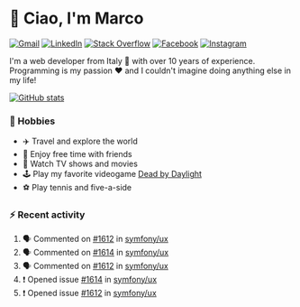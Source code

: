 # 👋 Ciao, I'm Marco

[![Gmail](https://img.shields.io/badge/Gmail-%23BB001B?style=flat-square&logo=gmail&logoColor=white)](mailto:gremo1982@gmail.com)
[![LinkedIn](https://img.shields.io/badge/LinkedIn-%230e76a8?style=flat-square&logo=linkedin)](https://www.linkedin.com/in/marco-polichetti)
[![Stack Overflow](https://img.shields.io/stackexchange/stackoverflow/r/220180?style=flat&logo=stackoverflow&label=Stack%20Overflow&color=%23F47F24)](https://stackoverflow.com/users/220180)
[![Facebook](https://img.shields.io/badge/-Facebook-%234267B2?style=flat-square&logo=facebook&logoColor=white)](https://www.facebook.com/marco.poliketti)
[![Instagram](https://img.shields.io/badge/-Instagram-%23C13584?style=flat-square&logo=instagram&logoColor=white)](https://www.instagram.com/marco.gremo)

I'm a web developer from Italy 🍕 with over 10 years of experience. Programming is my passion ❤️ and I couldn't imagine doing anything else in my life!

[![GitHub stats](https://github-readme-stats.vercel.app/api?username=gremo&show_icons=true&rank_icon=github&theme=transparent)](https://github.com/anuraghazra/github-readme-stats)

### 📅 Hobbies

- ✈️ Travel and explore the world
- 🍻 Enjoy free time with friends
- 🎥 Watch TV shows and movies
- 🕹️ Play my favorite videogame [Dead by Daylight](https://deadbydaylight.com)
- ⚽ Play tennis and five-a-side

### ⚡ Recent activity

<!--START_SECTION:activity-->
1. 🗣 Commented on [#1612](https://github.com/symfony/ux/issues/1612#issuecomment-1992381252) in [symfony/ux](https://github.com/symfony/ux)
2. 🗣 Commented on [#1614](https://github.com/symfony/ux/issues/1614#issuecomment-1992344539) in [symfony/ux](https://github.com/symfony/ux)
3. 🗣 Commented on [#1612](https://github.com/symfony/ux/issues/1612#issuecomment-1992337767) in [symfony/ux](https://github.com/symfony/ux)
4. ❗ Opened issue [#1614](https://github.com/symfony/ux/issues/1614) in [symfony/ux](https://github.com/symfony/ux)
5. ❗ Opened issue [#1612](https://github.com/symfony/ux/issues/1612) in [symfony/ux](https://github.com/symfony/ux)
<!--END_SECTION:activity-->
